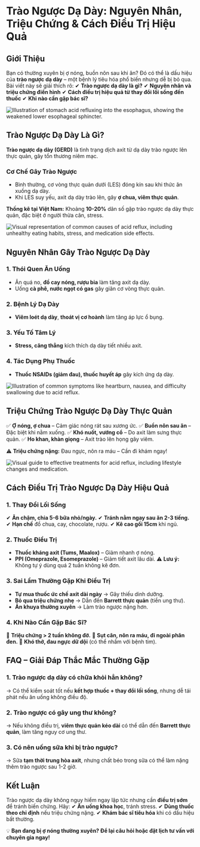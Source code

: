 # **Trào Ngược Dạ Dày: Nguyên Nhân, Triệu Chứng & Cách Điều Trị Hiệu Quả**

## **Giới Thiệu**
Bạn có thường xuyên bị ợ nóng, buồn nôn sau khi ăn? Đó có thể là dấu hiệu của **trào ngược dạ dày** – một bệnh lý tiêu hóa phổ biến nhưng dễ bị bỏ qua. Bài viết này sẽ giải thích rõ:
✔ **Trào ngược dạ dày là gì?**
✔ **Nguyên nhân và triệu chứng điển hình**
✔ **Cách điều trị hiệu quả từ thay đổi lối sống đến thuốc**
✔ **Khi nào cần gặp bác sĩ?**

![Illustration of stomach acid refluxing into the esophagus, showing the weakened lower esophageal sphincter.](https://files.monica-cdn.im/ugc-files/image-gen/generation-flux/fff3c050-6c43-451d-9f8e-da0089f89e62/2unNE2cCTrRDhAjTbWWqrd8gJ94.png)

## **Trào Ngược Dạ Dày Là Gì?**
**Trào ngược dạ dày (GERD)** là tình trạng dịch axit từ dạ dày trào ngược lên thực quản, gây tổn thương niêm mạc.

### **Cơ Chế Gây Trào Ngược**
- Bình thường, cơ vòng thực quản dưới (LES) đóng kín sau khi thức ăn xuống dạ dày.
- Khi LES suy yếu, axit dạ dày trào lên, gây **ợ chua, viêm thực quản**.

**Thống kê tại Việt Nam:** Khoảng **10-20%** dân số gặp trào ngược dạ dày thực quản, đặc biệt ở người thừa cân, stress.

![Visual representation of common causes of acid reflux, including unhealthy eating habits, stress, and medication side effects.](https://files.monica-cdn.im/ugc-files/image-gen/generation-flux/8811c8fc-04a1-4b20-89e5-afbc939332c5/2unNEKbLvlMjP0fYAr1IzR7KH64.png)

## **Nguyên Nhân Gây Trào Ngược Dạ Dày**

### **1. Thói Quen Ăn Uống**
- Ăn quá no, **đồ cay nóng, rượu bia** làm tăng axit dạ dày.
- Uống **cà phê, nước ngọt có gas** gây giãn cơ vòng thực quản.

### **2. Bệnh Lý Dạ Dày**
- **Viêm loét dạ dày**, **thoát vị cơ hoành** làm tăng áp lực ổ bụng.

### **3. Yếu Tố Tâm Lý**
- **Stress, căng thẳng** kích thích dạ dày tiết nhiều axit.

### **4. Tác Dụng Phụ Thuốc**
- **Thuốc NSAIDs (giảm đau), thuốc huyết áp** gây kích ứng dạ dày.

![Illustration of common symptoms like heartburn, nausea, and difficulty swallowing due to acid reflux.](https://files.monica-cdn.im/ugc-files/image-gen/generation-flux/e6a102fd-3ed2-45ae-8994-b0ec01894a88/2unNEoBpkgVNdbUGoGxAdQvUDg1.png)

## **Triệu Chứng Trào Ngược Dạ Dày Thực Quản**

✅ **Ợ nóng, ợ chua** – Cảm giác nóng rát sau xương ức.
✅ **Buồn nôn sau ăn** – Đặc biệt khi nằm xuống.
✅ **Khó nuốt, vướng cổ** – Do axit làm sưng thực quản.
✅ **Ho khan, khàn giọng** – Axit trào lên họng gây viêm.

⚠ **Triệu chứng nặng:** Đau ngực, nôn ra máu – Cần đi khám ngay!

![Visual guide to effective treatments for acid reflux, including lifestyle changes and medication.](https://files.monica-cdn.im/ugc-files/image-gen/generation-flux/2f10011d-7302-4af0-998e-8c05470e037e/2unNFAarDZzjP1GpWDMluhpjacu.png)

## **Cách Điều Trị Trào Ngược Dạ Dày Hiệu Quả**

### **1. Thay Đổi Lối Sống**
✔ **Ăn chậm, chia 5-6 bữa nhỏ/ngày.**
✔ **Tránh nằm ngay sau ăn 2-3 tiếng.**
✔ **Hạn chế** đồ chua, cay, chocolate, rượu.
✔ **Kê cao gối 15cm** khi ngủ.

### **2. Thuốc Điều Trị**
- **Thuốc kháng axit (Tums, Maalox)** – Giảm nhanh ợ nóng.
- **PPI (Omeprazole, Esomeprazole)** – Giảm tiết axit lâu dài.
⚠ **Lưu ý:** Không tự ý dùng quá 2 tuần không kê đơn.

### **3. Sai Lầm Thường Gặp Khi Điều Trị**
- **Tự mua thuốc ức chế axit dài ngày** → Gây thiếu dinh dưỡng.
- **Bỏ qua triệu chứng nhẹ** → Dẫn đến **Barrett thực quản** (tiền ung thư).
- **Ăn khuya thường xuyên** → Làm trào ngược nặng hơn.

### **4. Khi Nào Cần Gặp Bác Sĩ?**
🔴 **Triệu chứng > 2 tuần không đỡ.**
🔴 **Sụt cân, nôn ra máu, đi ngoài phân đen.**
🔴 **Khó thở, đau ngực dữ dội** (có thể nhầm với bệnh tim).

## **FAQ – Giải Đáp Thắc Mắc Thường Gặp**

### **1. Trào ngược dạ dày có chữa khỏi hẳn không?**
→ Có thể kiểm soát tốt nếu **kết hợp thuốc + thay đổi lối sống**, nhưng dễ tái phát nếu ăn uống không điều độ.

### **2. Trào ngược có gây ung thư không?**
→ Nếu không điều trị, **viêm thực quản kéo dài** có thể dẫn đến **Barrett thực quản**, làm tăng nguy cơ ung thư.

### **3. Có nên uống sữa khi bị trào ngược?**
→ Sữa **tạm thời trung hòa axit**, nhưng chất béo trong sữa có thể làm nặng thêm trào ngược sau 1-2 giờ.

## **Kết Luận**
Trào ngược dạ dày không nguy hiểm ngay lập tức nhưng cần **điều trị sớm** để tránh biến chứng. Hãy:
✔ **Ăn uống khoa học**, tránh stress.
✔ **Dùng thuốc theo chỉ định** nếu triệu chứng nặng.
✔ **Khám bác sĩ tiêu hóa** khi có dấu hiệu bất thường.

💡 **Bạn đang bị ợ nóng thường xuyên? Để lại câu hỏi hoặc đặt lịch tư vấn với chuyên gia ngay!**